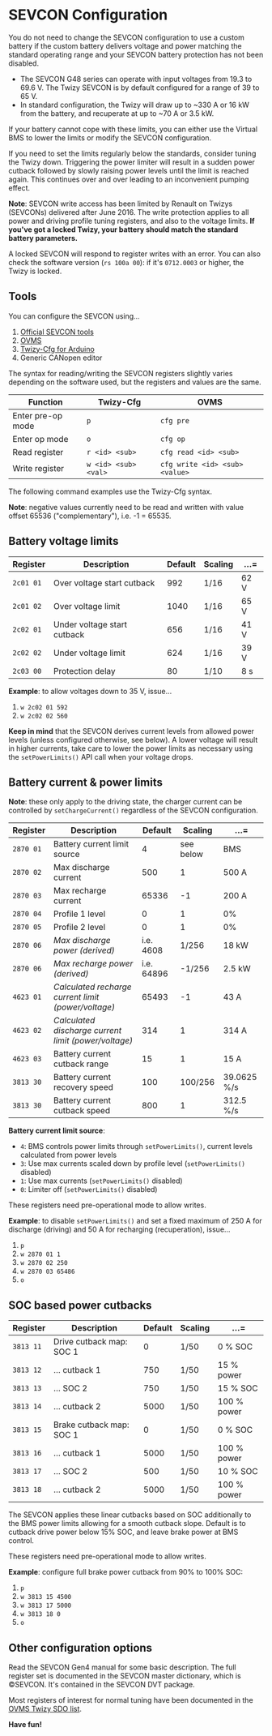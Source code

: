 # SEVCON Configuration

You do not need to change the SEVCON configuration to use a custom battery if the custom battery delivers voltage and power matching the standard operating range and your SEVCON battery protection has not been disabled.

- The SEVCON G48 series can operate with input voltages from 19.3 to 69.6 V. The Twizy SEVCON is by default configured for a range of 39 to 65 V.
- In standard configuration, the Twizy will draw up to ~330 A or 16 kW from the battery, and recuperate at up to ~70 A or 3.5 kW.

If your battery cannot cope with these limits, you can either use the Virtual BMS to lower the limits or modify the SEVCON configuration.

If you need to set the limits regularly below the standards, consider tuning the Twizy down. Triggering the power limiter will result in a sudden power cutback followed by slowly raising power levels until the limit is reached again. This continues over and over leading to an inconvenient pumping effect.

**Note**: SEVCON write access has been limited by Renault on Twizys (SEVCONs) delivered after June 2016. The write protection applies to all power and driving profile tuning registers, and also to the voltage limits. **If you've got a locked Twizy, your battery should match the standard battery parameters.**

A locked SEVCON will respond to register writes with an error. You can also check the software version (`rs 100a 00`): if it's `0712.0003` or higher, the Twizy is locked.


## Tools

You can configure the SEVCON using…

1. [Official SEVCON tools](http://www.sevcon.com/products/low-voltage-controllers/gen4/)
2. [OVMS](https://github.com/openvehicles/Open-Vehicle-Monitoring-System)
3. [Twizy-Cfg for Arduino](https://github.com/dexterbg/Twizy-Cfg)
4. Generic CANopen editor

The syntax for reading/writing the SEVCON registers slightly varies depending on the software used, but the registers and values are the same.

| Function | Twizy-Cfg | OVMS |
| --- | --- | --- |
| Enter pre-op mode | `p` | `cfg pre` |
| Enter op mode | `o` | `cfg op` |
| Read register | `r <id> <sub>` | `cfg read <id> <sub>` |
| Write register | `w <id> <sub> <val>` | `cfg write <id> <sub> <value>` |

The following command examples use the Twizy-Cfg syntax.

**Note**: negative values currently need to be read and written with value offset 65536 ("complementary"), i.e. -1 = 65535.


## Battery voltage limits

| Register | Description | Default | Scaling | …= |
| --- | --- | --- | --- | --- |
| `2c01 01` | Over voltage start cutback | 992 | 1/16 | 62 V |
| `2c01 02` | Over voltage limit | 1040 | 1/16 | 65 V |
| `2c02 01` | Under voltage start cutback | 656 | 1/16 | 41 V |
| `2c02 02` | Under voltage limit | 624 | 1/16 | 39 V |
| `2c03 00` | Protection delay | 80 | 1/10 | 8 s |

**Example**: to allow voltages down to 35 V, issue…

1. `w 2c02 01 592`
2. `w 2c02 02 560`

**Keep in mind** that the SEVCON derives current levels from allowed power levels (unless configured otherwise, see below). A lower voltage will result in higher currents, take care to lower the power limits as necessary using the `setPowerLimits()` API call when your voltage drops.


## Battery current & power limits

**Note**: these only apply to the driving state, the charger current can be controlled by `setChargeCurrent()` regardless of the SEVCON configuration.

| Register | Description | Default | Scaling | …= |
| --- | --- | --- | --- | --- |
| `2870 01` | Battery current limit source | 4 | see below | BMS |
| `2870 02` | Max discharge current | 500 | 1 | 500 A |
| `2870 03` | Max recharge current | 65336 | -1 | 200 A |
| `2870 04` | Profile 1 level | 0 | 1 | 0% |
| `2870 05` | Profile 2 level | 0 | 1 | 0% |
| `2870 06` | _Max discharge power (derived)_ | i.e. 4608 | 1/256 | 18 kW |
| `2870 06` | _Max recharge power (derived)_ | i.e. 64896 | -1/256 | 2.5 kW |
| `4623 01` | _Calculated recharge current limit (power/voltage)_ | 65493 | -1 | 43 A |
| `4623 02` | _Calculated discharge current limit (power/voltage)_ | 314 | 1 | 314 A |
| `4623 03` | Battery current cutback range | 15 | 1 | 15 A |
| `3813 30` | Battery current recovery speed | 100 | 100/256 | 39.0625 %/s |
| `3813 30` | Battery current cutback speed | 800 | 1 | 312.5 %/s |

**Battery current limit source**:
  - `4`: BMS controls power limits through `setPowerLimits()`, current levels calculated from power levels
  - `3`: Use max currents scaled down by profile level (`setPowerLimits()` disabled)
  - `1`: Use max currents (`setPowerLimits()` disabled)
  - `0`: Limiter off (`setPowerLimits()` disabled)

These registers need pre-operational mode to allow writes.

**Example**: to disable `setPowerLimits()` and set a fixed maximum of 250 A for discharge (driving) and 50 A for recharging (recuperation), issue…

1. `p`
2. `w 2870 01 1`
3. `w 2870 02 250`
4. `w 2870 03 65486`
5. `o`


## SOC based power cutbacks

| Register | Description | Default | Scaling | …= |
| --- | --- | --- | --- | --- |
| `3813 11` | Drive cutback map: SOC 1 | 0 | 1/50 | 0 % SOC |
| `3813 12` | … cutback 1 | 750 | 1/50 | 15 % power |
| `3813 13` | … SOC 2 | 750 | 1/50 | 15 % SOC |
| `3813 14` | … cutback 2 | 5000 | 1/50 | 100 % power |
| `3813 15` | Brake cutback map: SOC 1 | 0 | 1/50 | 0 % SOC |
| `3813 16` | … cutback 1 | 5000 | 1/50 | 100 % power |
| `3813 17` | … SOC 2 | 500 | 1/50 | 10 % SOC |
| `3813 18` | … cutback 2 | 5000 | 1/50 | 100 % power |

The SEVCON applies these linear cutbacks based on SOC additionally to the BMS power limits allowing for a smooth cutback slope. Default is to cutback drive power below 15% SOC, and leave brake power at BMS control.

These registers need pre-operational mode to allow writes.

**Example**: configure full brake power cutback from 90% to 100% SOC:

1. `p`
2. `w 3813 15 4500`
3. `w 3813 17 5000`
4. `w 3813 18 0`
5. `o`


## Other configuration options

Read the SEVCON Gen4 manual for some basic description. The full register set is documented in the SEVCON master dictionary, which is ©SEVCON. It's contained in the SEVCON DVT package.

Most registers of interest for normal tuning have been documented in the [OVMS Twizy SDO list](https://github.com/openvehicles/Open-Vehicle-Monitoring-System/raw/master/docs/Renault-Twizy/Twizy-SDO-List.ods).

**Have fun!**
